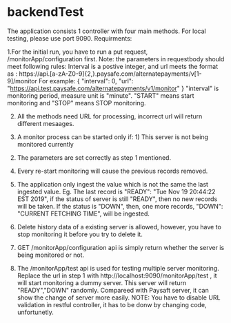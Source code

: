 # backendTest
The application consists 1 controller with four main methods. For local testing, please use port 9090.
Requirments:

1.For the initial run, you have to run a put request,  /monitorApp/configuration first. Note: the parameters in requestbody should meet following rules:
 Interval is a  postive integer, and url meets the format as : https://api.[a-zA-Z0-9]{2,}.paysafe.com/alternatepayments/v[1-9]/monitor
 For example: {
  "interval": 0,
  "url": "https://api.test.paysafe.com/alternatepayments/v1/monitor"
}
"interval" is monitoring period, measure unit is "minute".
"START" means start monitoring and "STOP" means STOP monitoring.

2. All the methods need URL for processing, incorrect url will return different mesaages.

3. A monitor process can be started only if: 1) This server is not being monitored currently
  2) The parameters are set correctly as step 1 mentioned.
4. Every re-start monitoring will cause the previous records removed.

5. The application only ingest the value which is not the same the last ingested value.
    Eg. The last record is "READY": "Tue Nov 19 20:44:22 EST 2019",
    if the status of server is still "READY", then no new records will be taken. If the status is "DOWN", then, one more records, "DOWN": "CURRENT FETCHING TIME",  will be ingested.
6. Delete history data of a existing server is allowed, however, you have to stop monitoring it before you try to delete it.

7. GET /monitorApp/configuration api is simply return whether the server is being monitored or not.

8. The /monitorApp/test api is used for testing multiple server monitoring. Replace the url in step 1 with http://localhost:9090/monitorApp/test , it will start monitoring a dummy server. This server will return "READY","DOWN" randomly. Compareed with Paysaft server, it can show the change of server more easily. NOTE: You have to disable URL validation in restful controller, it has to be donw by changing code, unfortunetly.  
 
